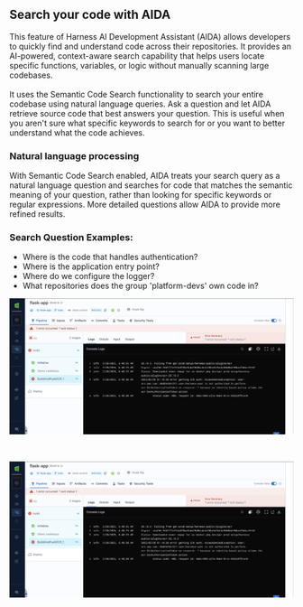 ## Search your code with AIDA

This feature of Harness AI Development Assistant (AIDA) allows developers to quickly find and understand code across their repositories. It provides an AI-powered, context-aware search capability that helps users locate specific functions, variables, or logic without manually scanning large codebases.</br>
</br>
It uses the Semantic Code Search functionality to search your entire codebase using natural language queries. Ask a question and let AIDA retrieve source code that best answers your question. This is useful when you aren't sure what specific keywords to search for or you want to better understand what the code achieves.
### Natural language processing
With Semantic Code Search enabled, AIDA treats your search query as a natural language question and searches for code that matches the semantic meaning of your question, rather than looking for specific keywords or regular expressions. More detailed questions allow AIDA to provide more refined results.

### Search Question Examples: 
- Where is the code that handles authentication?
- Where is the application entry point?
- Where do we configure the logger?
- What repositories does the group 'platform-devs' own code in?

![searcho-code](https://github.com/vivekraj601/Harness/blob/e4d15adb5abd70d2ca2e49098bbd6c2d9b4d9f26/harness-AI/media/build.png)

</br>

![searcho-code](https://github.com/vivekraj601/Harness/blob/e4d15adb5abd70d2ca2e49098bbd6c2d9b4d9f26/harness-AI/media/build.png)
